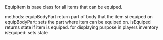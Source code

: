 EquipItem is base class for all items that can be equiped.

methods:
equipBodyPart
	return part of body that the item si equiped on
equipBodyPart:
	sets the part where item can be equiped on. 
isEquiped
	returns state if item is equiped.
	for displaying purpose in players inventory
isEquiped:
	sets state